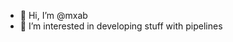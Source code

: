 - 👋 Hi, I’m @mxab
- 👀 I’m interested in developing stuff with pipelines

<!---
mxab/mxab is a ✨ special ✨ repository because its `README.md` (this file) appears on your GitHub profile.
You can click the Preview link to take a look at your changes.
--->
